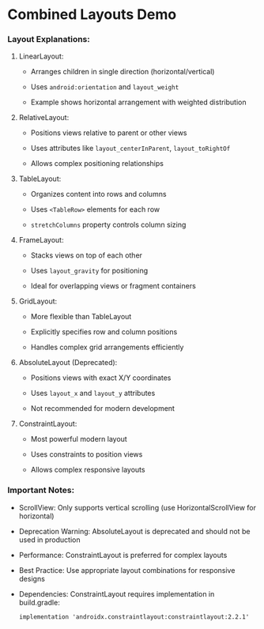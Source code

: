 # Combined Layouts Demo

### Layout Explanations:

 1. LinearLayout:

    * Arranges children in single direction (horizontal/vertical)

    * Uses ```android:orientation``` and ```layout_weight```

    * Example shows horizontal arrangement with weighted distribution

2. RelativeLayout:

    * Positions views relative to parent or other views

    * Uses attributes like ```layout_centerInParent```, ```layout_toRightOf```

    * Allows complex positioning relationships

3. TableLayout:

    * Organizes content into rows and columns

    * Uses ```<TableRow>``` elements for each row

    * ```stretchColumns``` property controls column sizing

4. FrameLayout:

    * Stacks views on top of each other

    * Uses ```layout_gravity``` for positioning

    * Ideal for overlapping views or fragment containers

5. GridLayout:

    * More flexible than TableLayout

    * Explicitly specifies row and column positions

    * Handles complex grid arrangements efficiently

6. AbsoluteLayout (Deprecated):

    * Positions views with exact X/Y coordinates

    * Uses ```layout_x``` and ```layout_y``` attributes

    * Not recommended for modern development

7. ConstraintLayout:

    * Most powerful modern layout

    * Uses constraints to position views

    * Allows complex responsive layouts


### Important Notes:

* ScrollView: Only supports vertical scrolling (use HorizontalScrollView for horizontal)

* Deprecation Warning: AbsoluteLayout is deprecated and should not be used in production

* Performance: ConstraintLayout is preferred for complex layouts

* Best Practice: Use appropriate layout combinations for responsive designs

* Dependencies: ConstraintLayout requires implementation in build.gradle:

    ```implementation 'androidx.constraintlayout:constraintlayout:2.2.1'```

